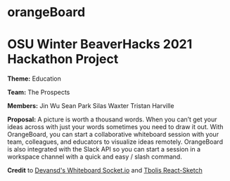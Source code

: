 # orangeBoard

# OSU Winter BeaverHacks 2021 Hackathon Project

**Theme:** Education

**Team:** The Prospects

**Members:**
Jin Wu
Sean Park
Silas Waxter
Tristan Harville

**Proposal:**
A picture is worth a thousand words. When you can’t get your ideas across with just your words sometimes you need to draw it out. With OrangeBoard, you can start a collaborative whiteboard session with your team, colleagues, and educators to visualize ideas remotely. OrangeBoard is also integrated with the Slack API so you can start a session in a workspace channel with a quick and easy / slash command.

**Credit** to [Devansd's Whiteboard Socket.io](https://github.com/devansvd/whiteboard-socketio) and [Tbolis React-Sketch](https://github.com/tbolis/react-sketch)
